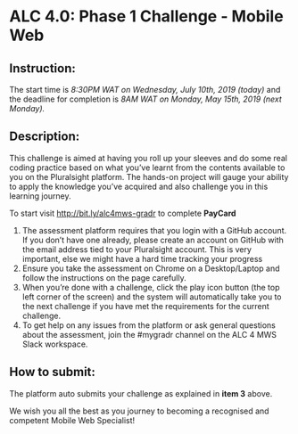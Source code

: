 # ALC 4.0: Phase 1 Challenge - Mobile Web

## Instruction:
The start time is *8:30PM  WAT on Wednesday, July 10th, 2019 (today)* and the deadline for completion is *8AM WAT on Monday, May 15th, 2019 (next Monday).*

## Description:
This challenge is aimed at having you roll up your sleeves and do some real coding practice based on what you’ve learnt from the contents available to you on the Pluralsight platform. The hands-on project will gauge your ability to apply the knowledge you’ve acquired and also challenge you in this learning journey. 

To start visit http://bit.ly/alc4mws-gradr   to complete **PayCard**

1. The assessment platform requires that you login with a GitHub account.
If you don’t have one already, please create an account on GitHub with the email address tied to your Pluralsight account. This is very important, else we might have a hard time tracking your progress
2. Ensure you take the assessment on Chrome on a Desktop/Laptop and follow the instructions on the page carefully.
3. When you’re done with a challenge, click the play icon button (the top left corner of the screen) and the system will automatically take you to the next challenge if you have met the requirements for the current challenge.
4. To get help on any issues from the platform or ask general questions about the assessment, join the #mygradr channel on the ALC 4 MWS Slack workspace.
## How to submit:
The platform auto submits your challenge as explained in **item 3** above.


We wish you all the best as you journey to becoming a recognised and competent Mobile Web Specialist!
